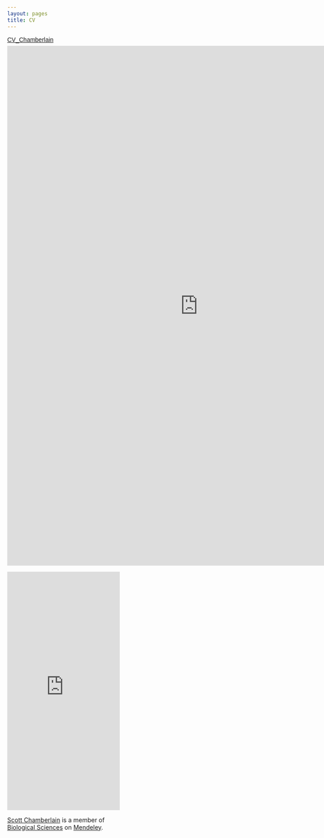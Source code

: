```yaml
---
layout: pages
title: CV
---
```


<!--
# [Click here for a pdf](/pdfs/CV_Chamberlain_website.pdf)
-->

<a title="View CV_Chamberlain on Scribd" href="http://www.scribd.com/doc/78970554/CV-Chamberlain" style="margin: 12px auto 6px auto; font-family: Helvetica,Arial,Sans-serif; font-style: normal; font-variant: normal; font-weight: normal; font-size: 14px; line-height: normal; font-size-adjust: none; font-stretch: normal; -x-system-font: none; display: block; text-decoration: underline;">CV_Chamberlain</a><iframe class="scribd_iframe_embed" src="http://www.scribd.com/embeds/78970554/content?start_page=1&view_mode=list&access_key=key-1gdgxmgui1a3ox2ochiv" data-auto-height="false" data-aspect-ratio="0.772727272727273" scrolling="no" id="doc_61836" width="880" height="1199" frameborder="0"></iframe>


<div id="sidebar">

<iframe src="http://www.mendeley.com/profiles/scott-chamberlain/widget/7191/2654402966/69efa6e51ceb43f3c22ad99b4bdb4ff272255809/" frameborder="0" allowTransparency="true" style="width:260px;height:550px;"></iframe><p style='width:260px;'><a href='http://www.mendeley.com/profiles/scott-chamberlain/' title='Scott Chamberlain on Mendeley'>Scott Chamberlain</a> is a member of <a href='http://www.mendeley.com/research-papers/biological-sciences/' title='Biological Sciences on Mendeley'>Biological Sciences</a> on <a href='http://www.mendeley.com/' title='Mendeley'>Mendeley</a>.</p>

</div>